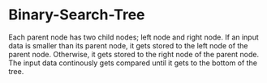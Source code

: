 # Binary-Search-Tree
Each parent node has two child nodes; left node and right node.
If an input data is smaller than its parent node, it gets stored to the left node of the parent node. Otherwise, it gets stored to the right node of the parent node.
The input data continously gets compared until it gets to the bottom of the tree.
